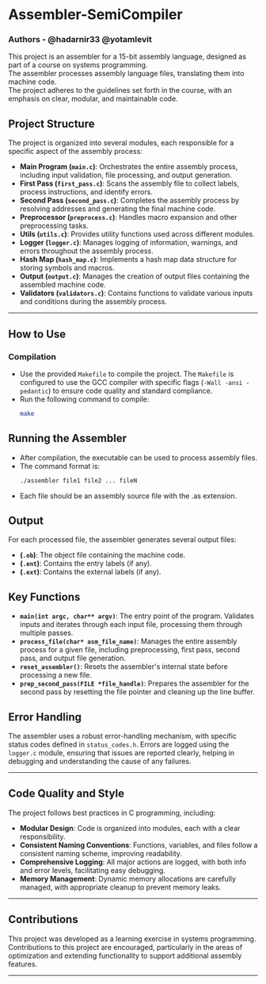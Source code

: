 # Assembler-SemiCompiler

### Authors - @hadarnir33 @yotamlevit

This project is an assembler for a 15-bit assembly language, designed as part of a course on systems programming.
<br>
The assembler processes assembly language files, translating them into machine code.
<br>
The project adheres to the guidelines set forth in the course, with an emphasis on clear, modular, and maintainable code.


## Project Structure

The project is organized into several modules, each responsible for a specific aspect of the assembly process:

- **Main Program (`main.c`)**: Orchestrates the entire assembly process, including input validation, file processing, and output generation.
- **First Pass (`first_pass.c`)**: Scans the assembly file to collect labels, process instructions, and identify errors.
- **Second Pass (`second_pass.c`)**: Completes the assembly process by resolving addresses and generating the final machine code.
- **Preprocessor (`preprocess.c`)**: Handles macro expansion and other preprocessing tasks.
- **Utils (`utils.c`)**: Provides utility functions used across different modules.
- **Logger (`logger.c`)**: Manages logging of information, warnings, and errors throughout the assembly process.
- **Hash Map (`hash_map.c`)**: Implements a hash map data structure for storing symbols and macros.
- **Output (`output.c`)**: Manages the creation of output files containing the assembled machine code.
- **Validators (`validators.c`)**: Contains functions to validate various inputs and conditions during the assembly process.

---

## How to Use

### Compilation

- Use the provided `Makefile` to compile the project. The `Makefile` is configured to use the GCC compiler with specific flags (`-Wall -ansi -pedantic`) to ensure code quality and standard compliance.
- Run the following command to compile:
  ```bash
  make
  ```

## Running the Assembler

- After compilation, the executable can be used to process assembly files.
- The command format is:
  ```bash
  ./assembler file1 file2 ... fileN
    ```
- Each file should be an assembly source file with the .as extension.


## Output
For each processed file, the assembler generates several output files:
- **(`.ob`)**: The object file containing the machine code.
- **(`.ent`)**: Contains the entry labels (if any).
- **(`.ext`)**: Contains the external labels (if any).


## Key Functions

- **`main(int argc, char** argv)`**: The entry point of the program. Validates inputs and iterates through each input file, processing them through multiple passes.
- **`process_file(char* asm_file_name)`**: Manages the entire assembly process for a given file, including preprocessing, first pass, second pass, and output file generation.
- **`reset_assembler()`**: Resets the assembler's internal state before processing a new file.
- **`prep_second_pass(FILE *file_handle)`**: Prepares the assembler for the second pass by resetting the file pointer and cleaning up the line buffer.



## Error Handling

The assembler uses a robust error-handling mechanism, with specific status codes defined in `status_codes.h`. Errors are logged using the `logger.c` module, ensuring that issues are reported clearly, helping in debugging and understanding the cause of any failures.

---

## Code Quality and Style

The project follows best practices in C programming, including:

- **Modular Design**: Code is organized into modules, each with a clear responsibility.
- **Consistent Naming Conventions**: Functions, variables, and files follow a consistent naming scheme, improving readability.
- **Comprehensive Logging**: All major actions are logged, with both info and error levels, facilitating easy debugging.
- **Memory Management**: Dynamic memory allocations are carefully managed, with appropriate cleanup to prevent memory leaks.

---

## Contributions

This project was developed as a learning exercise in systems programming. Contributions to this project are encouraged, particularly in the areas of optimization and extending functionality to support additional assembly features.

---

